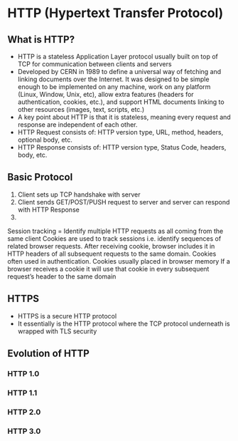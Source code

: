 # HTTP (Hypertext Transfer Protocol)
## What is HTTP?
- HTTP is a stateless Application Layer protocol usually built on top of TCP for communication between clients and servers
- Developed by CERN in 1989 to define a universal way of fetching and linking documents over the Internet. It was designed to be simple enough to be implemented on any machine, work on any platform (Linux, Window, Unix, etc), allow extra features (headers for authentication, cookies, etc.), and support HTML documents linking to other resources (images, text, scripts, etc.)
- A key point about HTTP is that it is stateless, meaning every request and response are independent of each other. 
- HTTP Request consists of: HTTP version type, URL, method, headers, optional body, etc.
- HTTP Response consists of: HTTP version type, Status Code, headers, body, etc.

## Basic Protocol
1. Client sets up TCP handshake with server
2. Client sends GET/POST/PUSH request to server and server can respond with HTTP Response
3. 

Session tracking = Identify multiple HTTP requests as all coming from the same client
Cookies are used to track sessions i.e. identify sequences of related browser requests. After receiving cookie, browser includes it in HTTP headers of all subsequent requests to the same domain. Cookies often used in authentication. Cookies usually placed in browser memory
If a browser receives a cookie it will use that cookie in every subsequent request’s header to the same domain

## HTTPS
- HTTPS is a secure HTTP protocol 
- It essentially is the HTTP protocol where the TCP protocol underneath is wrapped with TLS security

## Evolution of HTTP
### HTTP 1.0
### HTTP 1.1
### HTTP 2.0
### HTTP 3.0